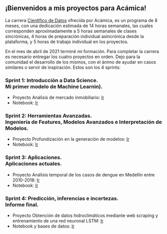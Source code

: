 ## ¡Bienvenidos a mis proyectos para Acámica!

La carrera [Científico de Datos](https://acamica.cdn.prismic.io/acamica/3d9d15e7-a70a-4308-a14c-28d55ad8fa58_Plan+de+estudios_Data+Science_2021.pdf) ofrecida por Acámica, es un programa de 8 meses, con una dedicación estimada de 14 horas semanales, las cuales corresponden aproximadamente a 5 horas semanales de clases sincrónicas, 4 horas de preparación individual asincrónica desde la plataforma, y 5 horas de trabajo individual en los proyectos.

En el mes de abril de 2021 terminé mi formación. Para completar la carrera es necesario entregar los cuatro proyectos en orden.
Dejo para la comunidad el desarrollo de los mismos, con el ánimo de ayudar en casos similares o servir de inspiración. Estos son los 4 sprints:

### Sprint 1: Introducción a Data Science.<br>Mi primer modelo de Machine Learnin).

  * Proyecto Análisis de mercado inmobiliario: [Ir](https://dsernag.github.io/Data_Science_Acamica/proyecto1/DS_Proyecto_01_dsernag.html)
  * Notebook: [Ir](https://github.com/dsernag/Data_Science_Acamica/tree/main/Proyecto_01)

### Sprint 2: Herramientas Avanzadas.<br>Ingeniería de Features, Modelos Avanzados e Interpretación de Modelos.

  * Proyecto Profundización en la generación de modelos: [Ir](https://dsernag.github.io/Data_Science_Acamica/proyecto2/DS_Proyecto_02_dsernag.html)
  * Notebook: [Ir](https://github.com/dsernag/Data_Science_Acamica/tree/main/Proyecto_02)
  
### Sprint 3: Aplicaciones.<br>Aplicaciones actuales.

  * Proyecto Análisis temporal de los casos de dengue en Medellín entre 2010-2018: [Ir](https://dsernag.github.io/Data_Science_Acamica/proyecto3/DS_Proyecto_03_dsernag.html)
  * Notebook: [Ir](https://github.com/dsernag/Data_Science_Acamica/tree/main/Proyecto_03)

### Sprint 4: Predicción, inferencias e incertezas.<br>Informe final.

  * Proyecto Obtención de datos hidroclimáticos mediante web scraping y<br>entrenamiento de una red neuronal LSTM: [Ir](https://dsernag.github.io/Data_Science_Acamica/proyectofinal/DS_Proyecto_04_dsernag.html)
  * Notebook y bases de datos: [Ir](https://github.com/dsernag/Data_Science_Acamica/tree/main/Proyecto_04)
